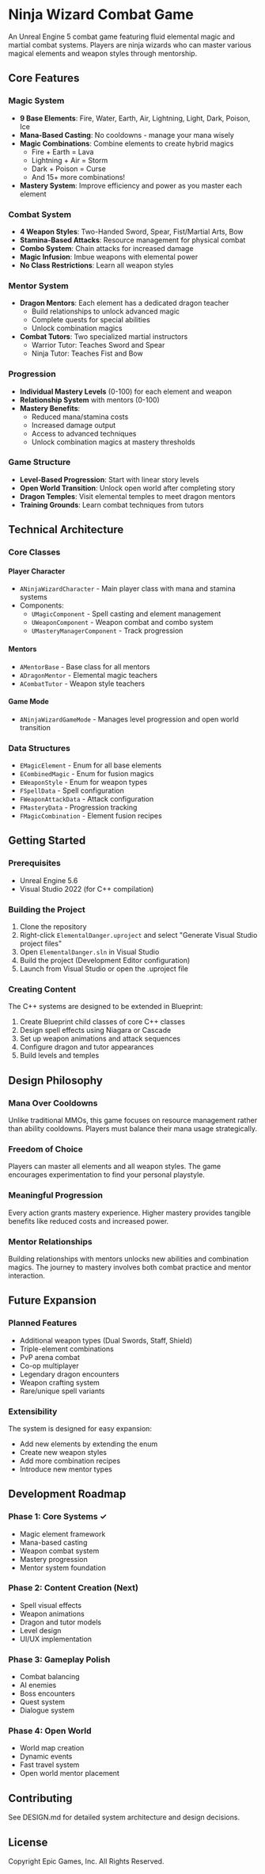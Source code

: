 # Ninja Wizard Combat Game

An Unreal Engine 5 combat game featuring fluid elemental magic and martial combat systems. Players are ninja wizards who can master various magical elements and weapon styles through mentorship.

## Core Features

### Magic System
- **9 Base Elements**: Fire, Water, Earth, Air, Lightning, Light, Dark, Poison, Ice
- **Mana-Based Casting**: No cooldowns - manage your mana wisely
- **Magic Combinations**: Combine elements to create hybrid magics
  - Fire + Earth = Lava
  - Lightning + Air = Storm
  - Dark + Poison = Curse
  - And 15+ more combinations!
- **Mastery System**: Improve efficiency and power as you master each element

### Combat System
- **4 Weapon Styles**: Two-Handed Sword, Spear, Fist/Martial Arts, Bow
- **Stamina-Based Attacks**: Resource management for physical combat
- **Combo System**: Chain attacks for increased damage
- **Magic Infusion**: Imbue weapons with elemental power
- **No Class Restrictions**: Learn all weapon styles

### Mentor System
- **Dragon Mentors**: Each element has a dedicated dragon teacher
  - Build relationships to unlock advanced magic
  - Complete quests for special abilities
  - Unlock combination magics
- **Combat Tutors**: Two specialized martial instructors
  - Warrior Tutor: Teaches Sword and Spear
  - Ninja Tutor: Teaches Fist and Bow

### Progression
- **Individual Mastery Levels** (0-100) for each element and weapon
- **Relationship System** with mentors (0-100)
- **Mastery Benefits**:
  - Reduced mana/stamina costs
  - Increased damage output
  - Access to advanced techniques
  - Unlock combination magics at mastery thresholds

### Game Structure
- **Level-Based Progression**: Start with linear story levels
- **Open World Transition**: Unlock open world after completing story
- **Dragon Temples**: Visit elemental temples to meet dragon mentors
- **Training Grounds**: Learn combat techniques from tutors

## Technical Architecture

### Core Classes

#### Player Character
- `ANinjaWizardCharacter` - Main player class with mana and stamina systems
- Components:
  - `UMagicComponent` - Spell casting and element management
  - `UWeaponComponent` - Weapon combat and combo system
  - `UMasteryManagerComponent` - Track progression

#### Mentors
- `AMentorBase` - Base class for all mentors
- `ADragonMentor` - Elemental magic teachers
- `ACombatTutor` - Weapon style teachers

#### Game Mode
- `ANinjaWizardGameMode` - Manages level progression and open world transition

### Data Structures
- `EMagicElement` - Enum for all base elements
- `ECombinedMagic` - Enum for fusion magics
- `EWeaponStyle` - Enum for weapon types
- `FSpellData` - Spell configuration
- `FWeaponAttackData` - Attack configuration
- `FMasteryData` - Progression tracking
- `FMagicCombination` - Element fusion recipes

## Getting Started

### Prerequisites
- Unreal Engine 5.6
- Visual Studio 2022 (for C++ compilation)

### Building the Project
1. Clone the repository
2. Right-click `ElementalDanger.uproject` and select "Generate Visual Studio project files"
3. Open `ElementalDanger.sln` in Visual Studio
4. Build the project (Development Editor configuration)
5. Launch from Visual Studio or open the .uproject file

### Creating Content
The C++ systems are designed to be extended in Blueprint:
1. Create Blueprint child classes of core C++ classes
2. Design spell effects using Niagara or Cascade
3. Set up weapon animations and attack sequences
4. Configure dragon and tutor appearances
5. Build levels and temples

## Design Philosophy

### Mana Over Cooldowns
Unlike traditional MMOs, this game focuses on resource management rather than ability cooldowns. Players must balance their mana usage strategically.

### Freedom of Choice
Players can master all elements and all weapon styles. The game encourages experimentation to find your personal playstyle.

### Meaningful Progression
Every action grants mastery experience. Higher mastery provides tangible benefits like reduced costs and increased power.

### Mentor Relationships
Building relationships with mentors unlocks new abilities and combination magics. The journey to mastery involves both combat practice and mentor interaction.

## Future Expansion

### Planned Features
- Additional weapon types (Dual Swords, Staff, Shield)
- Triple-element combinations
- PvP arena combat
- Co-op multiplayer
- Legendary dragon encounters
- Weapon crafting system
- Rare/unique spell variants

### Extensibility
The system is designed for easy expansion:
- Add new elements by extending the enum
- Create new weapon styles
- Add more combination recipes
- Introduce new mentor types

## Development Roadmap

### Phase 1: Core Systems ✓
- Magic element framework
- Mana-based casting
- Weapon combat system
- Mastery progression
- Mentor system foundation

### Phase 2: Content Creation (Next)
- Spell visual effects
- Weapon animations
- Dragon and tutor models
- Level design
- UI/UX implementation

### Phase 3: Gameplay Polish
- Combat balancing
- AI enemies
- Boss encounters
- Quest system
- Dialogue system

### Phase 4: Open World
- World map creation
- Dynamic events
- Fast travel system
- Open world mentor placement

## Contributing
See DESIGN.md for detailed system architecture and design decisions.

## License
Copyright Epic Games, Inc. All Rights Reserved.